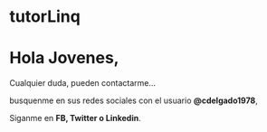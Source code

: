 # tutorLinq

# Hola Jovenes, 

Cualquier duda, pueden contactarme... 

busquenme en sus redes sociales con el usuario **@cdelgado1978**, 

Siganme en **FB, Twitter o Linkedin**.


